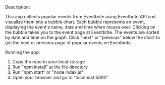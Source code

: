 Description:


This app collects popular events from Eventbrite using Eventbrite API and visualize them into a bubble chart.
Each bubble represents an event, displaying the event's name, date and time when mouse over. Clicking on the bubble takes you to the event page at Eventbrite.
The events are sorted by date and time on the graph.
Click "next" or "previous" below the chart to get the next or previous page of popular events on Eventbrite.




Running the app:


1. Copy the repo to your local storage
2. Run "npm install" at the file directory
3. Run "npm start" or "node index.js"
4. Open your browser and go to "localhost:5000"

